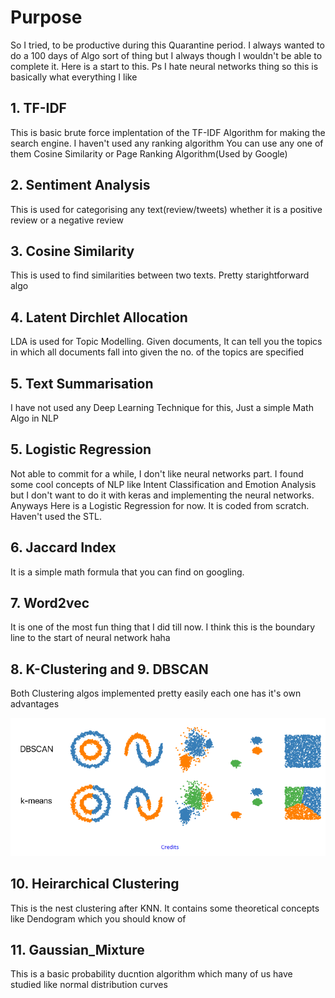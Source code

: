 # Purpose

So I tried, to be productive during this Quarantine period. I always wanted to do a 100 days of Algo sort of thing but I always
though I wouldn't be able to complete it. Here is a start to this.
Ps I hate neural networks thing so this is basically what everything I like 

## 1. TF-IDF

This is basic brute force implentation of the TF-IDF Algorithm for making the search engine. I haven't used any ranking algorithm
You can use any one of them Cosine Similarity or Page Ranking Algorithm(Used by Google)

## 2. Sentiment Analysis

This is used for categorising any text(review/tweets) whether it is a positive review or a negative review

## 3. Cosine Similarity

This is used to find similarities between two texts. Pretty starightforward algo

## 4. Latent Dirchlet Allocation
LDA is used for Topic Modelling. Given documents, It can tell you the topics in which all documents fall into given the no. of the topics are specified

## 5. Text Summarisation

I have not used any Deep Learning Technique for this, Just a simple Math Algo in NLP

## 5. Logistic Regression
Not able to commit for a while, I don't like neural networks part. I found some cool concepts of NLP like Intent Classification and Emotion Analysis but I don't want to do it with keras and implementing the neural networks. Anyways Here is a Logistic Regression for now. It is coded from scratch. Haven't used the STL.

## 6. Jaccard Index
It is a simple math formula that you can find on googling. 

## 7. Word2vec
It is one of the most fun thing that I did till now. I think this is the boundary line to the start of neural network haha

## 8. K-Clustering and 9. DBSCAN
Both Clustering algos implemented pretty easily each one has it's own advantages

![](dbscan.png)

## 10. Heirarchical Clustering
This is the nest clustering after KNN. It contains some theoretical concepts like Dendogram which you should know of

## 11. Gaussian_Mixture
This is a basic probability ducntion algorithm which many of us have studied like normal distribution curves





